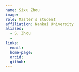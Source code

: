 ```yaml
---
name: Sixu Zhou
image: 
role: Master's student
affiliation: Nankai University
aliases:
  - S. Zhou
  - 
links:
  email: 
  home-page: 
  orcid: 
  github: 
---
```


